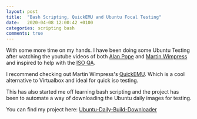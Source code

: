 ```yaml
---
layout: post
title:  "Bash Scripting, QuickEMU and Ubuntu Focal Testing"
date:   2020-04-08 12:00:42 +0100
categories: scripting bash
comments: true
---
```


With some more time on my hands. I have been doing some Ubuntu Testing after watching the youtube videos of both [Alan Pope](https://www.youtube.com/channel/UCFNOT8x4KDYQQPUtmDsvaYA) and [Martin Wimpress](https://www.youtube.com/channel/UChpYmMp7EFaxuogUX1eAqyw) and inspired to help with the [ISO QA](iso.qa.ubuntu.com).

I recommend checking out Martin Wimpress's [QuickEMU](https://github.com/wimpysworld/quickemu). Which is a cool alternative to Virtualbox and ideal for quick iso testing.

This has also started me off learning bash scripting and the project has been to automate a way of downloading the Ubuntu daily images for testing.

You can find my project here:
[Ubuntu-Daily-Build-Downloader](https://github.com/digitalight/Ubuntu-Daily-Build-Downloader)
